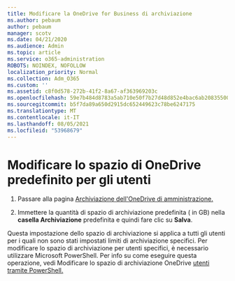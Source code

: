 ```yaml
---
title: Modificare la OneDrive for Business di archiviazione
ms.author: pebaum
author: pebaum
manager: scotv
ms.date: 04/21/2020
ms.audience: Admin
ms.topic: article
ms.service: o365-administration
ROBOTS: NOINDEX, NOFOLLOW
localization_priority: Normal
ms.collection: Adm_O365
ms.custom: ''
ms.assetid: c8f0d578-272b-41f2-8a67-af363969203c
ms.openlocfilehash: 59e7b484d8783a5ab710e50f7b27d48d852e4bac6ab208355005671621461ce4
ms.sourcegitcommit: b5f7da89a650d2915dc652449623c78be6247175
ms.translationtype: MT
ms.contentlocale: it-IT
ms.lasthandoff: 08/05/2021
ms.locfileid: "53968679"
---
```

# <a name="change-the-default-onedrive-storage-space-for-your-users"></a>Modificare lo spazio di OneDrive predefinito per gli utenti

1. Passare alla pagina [Archiviazione dell'OneDrive di amministrazione.](https://admin.onedrive.com/?v=StorageSettings)
    
2. Immettere la quantità di spazio di archiviazione predefinita ( in GB) nella **casella Archiviazione** predefinita e quindi fare clic su **Salva**.
    
Questa impostazione dello spazio di archiviazione si applica a tutti gli utenti per i quali non sono stati impostati limiti di archiviazione specifici. Per modificare lo spazio di archiviazione per utenti specifici, è necessario utilizzare Microsoft PowerShell. Per info su come eseguire questa operazione, vedi Modificare lo spazio di archiviazione OneDrive [utenti tramite PowerShell.](https://go.microsoft.com/fwlink/?linkid=866402)
  

